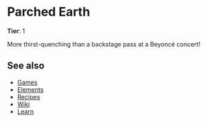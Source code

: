 # Parched Earth

**Tier**: 1

More thirst-quenching than a backstage pass at a Beyoncé concert!

## See also

* [Games](/wiki/games)
* [Elements](/wiki/elements)
* [Recipes](/wiki/recipes)
* [Wiki](/wiki/index)
* [Learn](/learn/index)